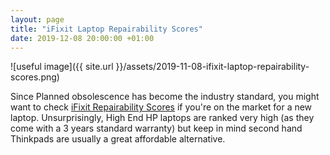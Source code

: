 ```yaml
---
layout: page
title: "iFixit Laptop Repairability Scores"
date: 2019-12-08 20:00:00 +01:00
---
```


![useful image]({{ site.url }}/assets/2019-11-08-ifixit-laptop-repairability-scores.png)

Since Planned obsolescence has become the industry standard, you might want to check [iFixit Repairability Scores](https://www.ifixit.com/laptop-repairability?sort=score) if you're on the market for a new laptop. Unsurprisingly, High End HP laptops are ranked very high (as they come with a 3 years standard warranty) but keep in mind second hand Thinkpads are usually a great affordable alternative. 
